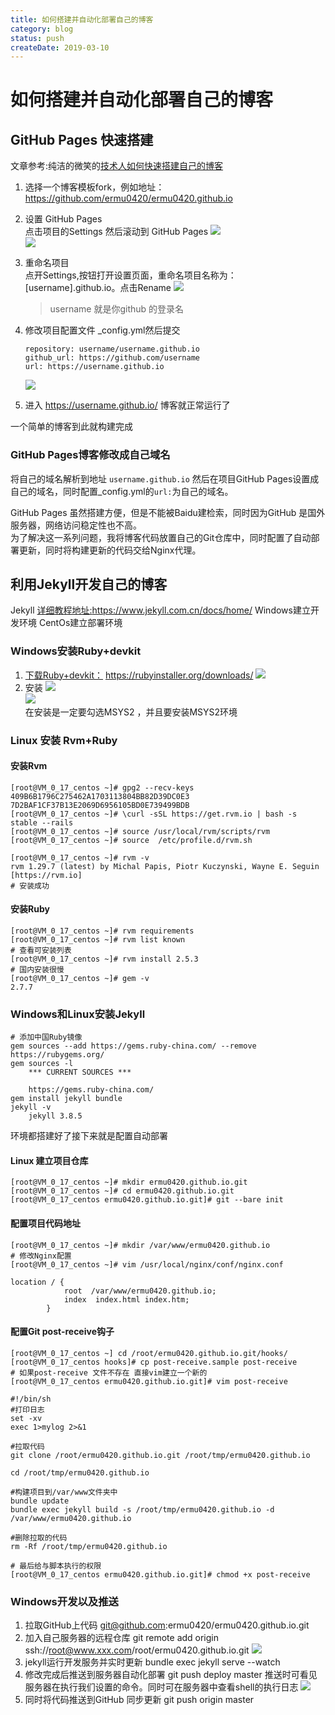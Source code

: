 ```yaml
---
title: 如何搭建并自动化部署自己的博客
category: blog
status: push
createDate: 2019-03-10
---
```


# 如何搭建并自动化部署自己的博客

## GitHub Pages 快速搭建
文章参考:纯洁的微笑的[技术人如何快速搭建自己的博客](http://www.ityouknow.com/other/2018/09/16/create-blog.html)

1. 选择一个博客模板fork，例如地址：[https://github.com/ermu0420/ermu0420.github.io ](https://github.com/ermu0420/ermu0420.github.io)<br>

2. 设置 GitHub Pages <br>
点击项目的Settings  然后滚动到 GitHub Pages 
![](./img/create-blog/setting-1.png)<br>
![](./img/create-blog/setting-2.png)<br>
3. 重命名项目  
点开Settings,按钮打开设置页面，重命名项目名称为：[username].github.io。点击Rename
![](./img/create-blog/setting-3.png)<br>
    > username 就是你github 的登录名

4. 修改项目配置文件 _config.yml然后提交  
    ~~~
    repository: username/username.github.io
    github_url: https://github.com/username
    url: https://username.github.io
    ~~~
    ![](./img/create-blog/setting-4.png)<br>
5. 进入 https://username.github.io/ 博客就正常运行了<br>

一个简单的博客到此就构建完成
### GitHub Pages博客修改成自己域名  
将自己的域名解析到地址 ` username.github.io ` 然后在项目GitHub Pages设置成自己的域名，同时配置_config.yml的`url:`为自己的域名。

GitHub Pages 虽然搭建方便，但是不能被Baidu建检索，同时因为GitHub 是国外服务器，网络访问稳定性也不高。  
为了解决这一系列问题，我将博客代码放置自己的Git仓库中，同时配置了自动部署更新，同时将构建更新的代码交给Nginx代理。

## 利用Jekyll开发自己的博客
 Jekyll [详细教程地址:](https://www.jekyll.com.cn/docs/home/)https://www.jekyll.com.cn/docs/home/
 Windows建立开发环境 CentOs建立部署环境
### Windows安装Ruby+devkit
1. [下载Ruby+devkit：](https://rubyinstaller.org/downloads/) https://rubyinstaller.org/downloads/
![](./img/create-blog/ruby+devkit.png)<br>
2. 安装 
![](./img/create-blog/ruby+devkit-install.png)<br>
![](./img/create-blog/MSYS2-install.png)<br>
在安装是一定要勾选MSYS2 ，并且要安装MSYS2环境

### Linux 安装 Rvm+Ruby
#### 安装Rvm
~~~
[root@VM_0_17_centos ~]# gpg2 --recv-keys 409B6B1796C275462A1703113804BB82D39DC0E3 7D2BAF1CF37B13E2069D6956105BD0E739499BDB
[root@VM_0_17_centos ~]# \curl -sSL https://get.rvm.io | bash -s stable --rails
[root@VM_0_17_centos ~]# source /usr/local/rvm/scripts/rvm
[root@VM_0_17_centos ~]# source  /etc/profile.d/rvm.sh

[root@VM_0_17_centos ~]# rvm -v
rvm 1.29.7 (latest) by Michal Papis, Piotr Kuczynski, Wayne E. Seguin [https://rvm.io]
# 安装成功
~~~
#### 安装Ruby
~~~
[root@VM_0_17_centos ~]# rvm requirements
[root@VM_0_17_centos ~]# rvm list known 
# 查看可安装列表
[root@VM_0_17_centos ~]# rvm install 2.5.3
# 国内安装很慢
[root@VM_0_17_centos ~]# gem -v
2.7.7
~~~
### Windows和Linux安装Jekyll
~~~
# 添加中国Ruby镜像
gem sources --add https://gems.ruby-china.com/ --remove https://rubygems.org/
gem sources -l
    *** CURRENT SOURCES ***
    
    https://gems.ruby-china.com/
gem install jekyll bundle
jekyll -v
    jekyll 3.8.5
~~~
环境都搭建好了接下来就是配置自动部署
#### Linux 建立项目仓库 
~~~
[root@VM_0_17_centos ~]# mkdir ermu0420.github.io.git
[root@VM_0_17_centos ~]# cd ermu0420.github.io.git
[root@VM_0_17_centos ermu0420.github.io.git]# git --bare init
~~~
#### 配置项目代码地址
~~~
[root@VM_0_17_centos ~]# mkdir /var/www/ermu0420.github.io
# 修改Nginx配置
[root@VM_0_17_centos ~]# vim /usr/local/nginx/conf/nginx.conf

location / {
            root  /var/www/ermu0420.github.io;
            index  index.html index.htm;
        }

~~~
#### 配置Git post-receive钩子
~~~
[root@VM_0_17_centos ~] cd /root/ermu0420.github.io.git/hooks/
[root@VM_0_17_centos hooks]# cp post-receive.sample post-receive
# 如果post-receive 文件不存在 直接vim建立一个新的
[root@VM_0_17_centos ermu0420.github.io.git]# vim post-receive

#!/bin/sh
#打印日志
set -xv
exec 1>mylog 2>&1

#拉取代码
git clone /root/ermu0420.github.io.git /root/tmp/ermu0420.github.io

cd /root/tmp/ermu0420.github.io

#构建项目到/var/www文件夹中
bundle update
bundle exec jekyll build -s /root/tmp/ermu0420.github.io -d /var/www/ermu0420.github.io

#删除拉取的代码
rm -Rf /root/tmp/ermu0420.github.io

# 最后给与脚本执行的权限
[root@VM_0_17_centos ermu0420.github.io.git]# chmod +x post-receive
~~~
### Windows开发以及推送
1. 拉取GitHub上代码 git@github.com:ermu0420/ermu0420.github.io.git
2. 加入自己服务器的远程仓库 git remote add origin ssh://root@www.xxx.com/root/ermu0420.github.io.git
![](./img/create-blog/git-remote.png)<br>
3. jekyll运行开发服务并实时更新 bundle exec jekyll serve --watch
4. 修改完成后推送到服务器自动化部署 git push deploy master 
推送时可看见服务器在执行我们设置的命令。同时可在服务器中查看shell的执行日志
![](./img/create-blog/git-push.png)<br>
5. 同时将代码推送到GitHub 同步更新 git push origin master 